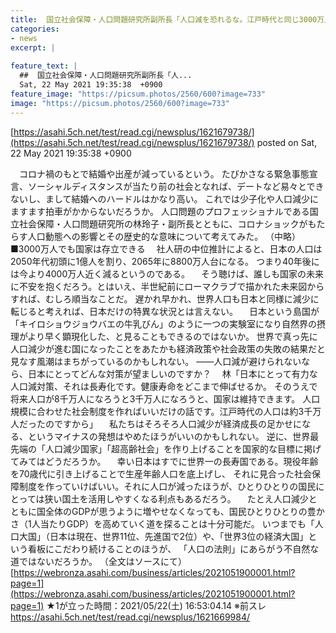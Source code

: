 ```yaml
---
title:  国立社会保障・人口問題研究所副所長「人口減を恐れるな。江戸時代と同じ3000万人まで減っても国家は維持できる」 ★2  
categories:
- news
excerpt: |
  
feature_text: |
  ##  国立社会保障・人口問題研究所副所長「人...
  Sat, 22 May 2021 19:35:38  +0900
feature_image: "https://picsum.photos/2560/600?image=733"
image: "https://picsum.photos/2560/600?image=733"
---
```


[https://asahi.5ch.net/test/read.cgi/newsplus/1621679738/](https://asahi.5ch.net/test/read.cgi/newsplus/1621679738/)
posted on Sat, 22 May 2021 19:35:38  +0900

<!--more-->

　コロナ禍のもとで結婚や出産が減っているという。 たびかさなる緊急事態宣言、ソーシャルディスタンスが当たり前の社会となれば、デートなど易々とできないし、まして結婚へのハードルはかなり高い。 これでは少子化や人口減少にますます拍車がかからないだろうか。 人口問題のプロフェッショナルである国立社会保障・人口問題研究所の林玲子・副所長とともに、コロナショックがもたらす人口動態への影響とその歴史的な意味について考えてみた。 （中略） ■3000万人でも国家は存立できる 　社人研の中位推計によると、日本の人口は2050年代初頭に1億人を割り、2065年に8800万人台になる。 つまり40年後には今より4000万人近く減るというのである。 　そう聴けば、誰しも国家の未来に不安を抱くだろう。とはいえ、半世紀前にローマクラブで描かれた未来図からすれば、むしろ順当なことだ。 遅かれ早かれ、世界人口も日本と同様に減少に転じると考えれば、日本だけの特異な状況とは言えない。 　日本という島国が「キイロショウジョウバエの牛乳びん」のように一つの実験室になり自然界の摂理がより早く顕現化した、と見ることもできるのではないか。 世界で真っ先に人口減少が進む国になったことをあたかも経済政策や社会政策の失敗の結果だと見なす風潮はまちがっているのかもしれない。 ——人口減が避けられないなら、日本にとってどんな対策が望ましいのですか？ 　林「日本にとって有力な人口減対策、それは長寿化です。健康寿命をどこまで伸ばせるか。 そのうえで将来人口が8千万人になろうと3千万人になろうと、国家は維持できます。 人口規模に合わせた社会制度を作ればいいだけの話です。江戸時代の人口は約3千万人だったのですから」 　私たちはそろそろ人口減少が経済成長の足かせになる、というマイナスの発想はやめたほうがいいのかもしれない。 逆に、世界最先端の「人口減少国家」「超高齢社会」を作り上げることを国家的な目標に掲げてみてはどうだろうか。 　幸い日本はすでに世界一の長寿国である。現役年齢を70歳代に引き上げることで生産年齢人口を底上げし、 それに見合った社会保障制度を作っていけばいい。それに人口が減ったほうが、ひとりひとりの国民にとっては狭い国土を活用しやすくなる利点もあるだろう。 　たとえ人口減少とともに国全体のGDPが思うように増やせなくなっても、国民ひとりひとりの豊かさ（1人当たりGDP）を高めていく道を探ることは十分可能だ。 いつまでも「人口大国」（日本は現在、世界11位、先進国で2位）や、「世界3位の経済大国」という看板にこだわり続けることのほうが、 「人口の法則」にあらがう不自然な道ではないだろうか。 （全文はソースにて） [https://webronza.asahi.com/business/articles/2021051900001.html?page=1](https://webronza.asahi.com/business/articles/2021051900001.html?page=1) ★1が立った時間：2021/05/22(土) 16:53:04.14 ※前スレ https://asahi.5ch.net/test/read.cgi/newsplus/1621669984/
